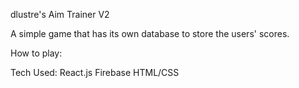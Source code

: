 dlustre's Aim Trainer V2

A simple game that has its own database to store the users' scores.

How to play:


Tech Used:
React.js
Firebase
HTML/CSS
